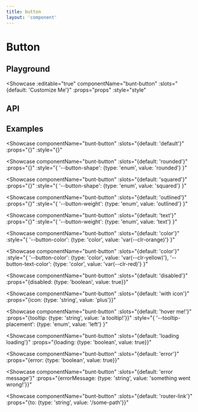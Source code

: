 ```yaml
---
title: button
layout: 'component'
---
```


<script setup>
const props = {
	disabled: {type: 'boolean', default: false},
	icon: {type: 'string'},
	tooltip: {type: 'string'},
	loading: {type: 'boolean', default: false},
	error: {type: 'boolean', default: false},
	errorMessage: {type: 'string'},
	to: {type: ['string', 'object'], description: 'vue-router\'s router-link location'}
}
const style = {
	'--button-shape': {type: 'enum', values: ['pill', 'rounded', 'squared'], default: 'pill'},
	'--button-weight': {type: 'enum', values: [/* 'elevated', */ 'filled', 'outlined', 'text'], default: 'filled'},
	'--button-color': {type: 'color', default: 'var(--clr-primary)', computed: '--_button-color'},
	'--button-color-error': {type: 'color', default: 'var(--clr-danger)', computed: '--_button-color-error'},
	'--button-color-success': {type: 'color', default: 'var(--clr-success)', computed: '--_button-color-success'},
	'--button-text-color': {type: 'color', default: 'computed', computed: '--_button-text-color', description: 'Either --clr-primary-text-light or --clr-primary-text-dark, whichever has better contrast with --button-color'},
	'--button-size': {type: 'enum', values: ['normal', 'large', 'huge'], default: 'normal'},
	'--tooltip-placement': {type: 'enum', values: ['auto', 'top', 'right', 'bottom', 'left'], default: 'auto', description: 'Supports `-start` and `-end` suffix.'}
}
</script>

# Button

## Playground

<Showcase
	:editable="true"
	componentName="bunt-button"
	:slots="{default: 'Customize Me'}"
	:props="props"
	:style="style"
></Showcase>

## API

<ApiDocs :props="props" :style="style"/>

## Examples

<Showcase
	componentName="bunt-button"
	:slots="{default: 'default'}"
	:props="{}"
	:style="{}"
></Showcase>

<Showcase
	componentName="bunt-button"
	:slots="{default: 'rounded'}"
	:props="{}"
	:style="{
		'--button-shape': {type: 'enum', value: 'rounded'}
	}"
></Showcase>

<Showcase
	componentName="bunt-button"
	:slots="{default: 'squared'}"
	:props="{}"
	:style="{
		'--button-shape': {type: 'enum', value: 'squared'}
	}"
></Showcase>

<Showcase
	componentName="bunt-button"
	:slots="{default: 'outlined'}"
	:props="{}"
	:style="{
		'--button-weight': {type: 'enum', value: 'outlined'}
	}"
></Showcase>

<Showcase
	componentName="bunt-button"
	:slots="{default: 'text'}"
	:props="{}"
	:style="{
		'--button-weight': {type: 'enum', value: 'text'}
	}"
></Showcase>

<Showcase
	componentName="bunt-button"
	:slots="{default: 'color'}"
	:style="{
		'--button-color': {type: 'color', value: 'var(--clr-orange)'}
	}"
></Showcase>

<Showcase
	componentName="bunt-button"
	:slots="{default: 'color'}"
	:style="{
		'--button-color': {type: 'color', value: 'var(--clr-yellow)'},
		'--button-text-color': {type: 'color', value: 'var(--clr-red)'}
	}"
></Showcase>

<Showcase
	componentName="bunt-button"
	:slots="{default: 'disabled'}"
	:props="{disabled: {type: 'boolean', value: true}}"
></Showcase>

<Showcase
	componentName="bunt-button"
	:slots="{default: 'with icon'}"
	:props="{icon: {type: 'string', value: 'plus'}}"
></Showcase>

<Showcase
	componentName="bunt-button"
	:slots="{default: 'hover me!'}"
	:props="{tooltip: {type: 'string', value: 'a tooltip!'}}"
	:style="{
		'--tooltip-placement': {type: 'enum', value: 'left'}
	}"
></Showcase>

<Showcase
	componentName="bunt-button"
	:slots="{default: 'loading loading'}"
	:props="{loading: {type: 'boolean', value: true}}"
></Showcase>

<Showcase
	componentName="bunt-button"
	:slots="{default: 'error'}"
	:props="{error: {type: 'boolean', value: true}}"
></Showcase>

<Showcase
	componentName="bunt-button"
	:slots="{default: 'error message'}"
	:props="{errorMessage: {type: 'string', value: 'something went wrong!'}}"
></Showcase>

<Showcase
	componentName="bunt-button"
	:slots="{default: 'router-link'}"
	:props="{to: {type: 'string', value: '/some-path'}}"
></Showcase>
